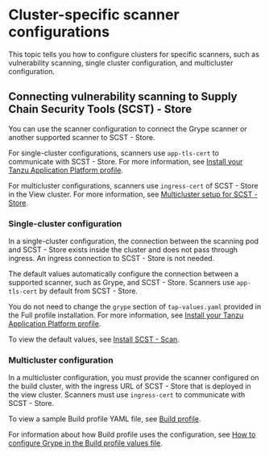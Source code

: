 # Cluster-specific scanner configurations

This topic tells you how to configure clusters for specific scanners, such as vulnerability
scanning, single cluster configuration, and multicluster configuration.

## Connecting vulnerability scanning to Supply Chain Security Tools (SCST) - Store

You can use the scanner configuration to connect the Grype scanner or another supported scanner to
SCST - Store.

For single-cluster configurations, scanners use `app-tls-cert` to communicate with SCST - Store. For
more information, see
[Install your Tanzu Application Platform profile](../install-online/profile.hbs.md#install-profile).

For multicluster configurations, scanners use `ingress-cert` of SCST - Store in the View cluster.
For more information, see [Multicluster setup for SCST - Store](multicluster-setup.hbs.md).

### Single-cluster configuration

In a single-cluster configuration, the connection between the scanning pod and SCST - Store exists
inside the cluster and does not pass through ingress. An ingress connection to SCST - Store is not
needed.

The default values automatically configure the connection between a supported scanner, such as
Grype, and SCST - Store. Scanners use `app-tls-cert` by default from SCST - Store.

You do not need to change the `grype` section of `tap-values.yaml` provided in the Full
profile installation. For more information, see
[Install your Tanzu Application Platform profile](../install-online/profile.hbs.md#install-profile).

To view the default values, see
[Install SCST - Scan](../scst-scan/install-scst-scan.hbs.md#-configure-properties).

### Multicluster configuration

In a multicluster configuration, you must provide the scanner configured on the build cluster, with
the ingress URL of SCST - Store that is deployed in the view cluster. Scanners must use
`ingress-cert` to communicate with SCST - Store.

To view a sample Build profile YAML file, see
[Build profile](../multicluster/reference/tap-values-build-sample.hbs.md).

For information about how Build profile uses the configuration, see
[How to configure Grype in the Build profile values file](multicluster-setup.hbs.md#grype-mds-config).
